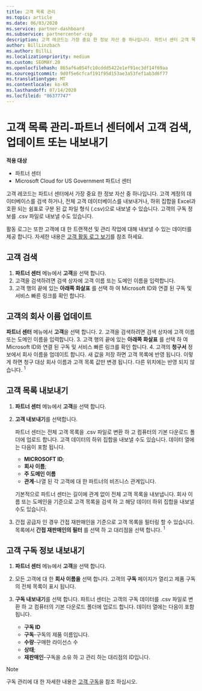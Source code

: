 ```yaml
---
title: 고객 목록 관리
ms.topic: article
ms.date: 06/03/2020
ms.service: partner-dashboard
ms.subservice: partnercenter-csp
description: 고객 레코드는 가장 중요 한 정보 자산 중 하나입니다. 파트너 센터 고객 목록에서 정보를 확인 하 고, 검색 하 고, 업데이트 & 내보내는 방법에 대해 알아봅니다.
author: BillLinzbach
ms.author: BillLi
ms.localizationpriority: medium
ms.custom: SEOMAY.20
ms.openlocfilehash: 865af6a054fc10cddd5422e1ef91ec3df14f69aa
ms.sourcegitcommit: 9d0f5e6cfcaf191f95d153ae3a53fef1ab3d6f77
ms.translationtype: MT
ms.contentlocale: ko-KR
ms.lasthandoff: 07/14/2020
ms.locfileid: "86377747"
---
```

# <a name="manage-your-customer-list---search-update-or-export-customers-in-partner-center"></a>고객 목록 관리-파트너 센터에서 고객 검색, 업데이트 또는 내보내기

**적용 대상**

- 파트너 센터
- Microsoft Cloud for US Government 파트너 센터

고객 레코드는 파트너 센터에서 가장 중요 한 정보 자산 중 하나입니다. 고객 계정의 데이터베이스를 검색 하거나, 전체 고객 데이터베이스를 내보내거나, 하위 집합을 Excel과 호환 되는 쉼표로 구분 된 값 파일 형식 (.csv)으로 내보낼 수 있습니다. 고객의 구독 정보를 .csv 파일로 내보낼 수도 있습니다.

활동 로그는 또한 고객에 대 한 트랜잭션 및 관리 작업에 대해 내보낼 수 있는 데이터를 제공 합니다. 자세한 내용은 [고객 활동 로그 보기](activity-logs.md)를 참조 하세요.

## <a name="search-for-a-customer"></a>고객 검색

1.  **파트너 센터** 메뉴에서 **고객**을 선택 합니다.
2.  고객을 검색하려면 검색 상자에 고객 이름 또는 도메인 이름을 입력합니다.
3.  고객 행의 끝에 있는 **아래쪽 화살표** 를 선택 하 여 Microsoft ID와 연결 된 구독 및 서비스 빠른 링크를 확인 합니다.

## <a name="update-a-customers-company-name"></a>고객의 회사 이름 업데이트

**파트너 센터** 메뉴에서 **고객**을 선택 합니다.
2.  고객을 검색하려면 검색 상자에 고객 이름 또는 도메인 이름을 입력합니다.
3.  고객 행의 끝에 있는 **아래쪽 화살표** 를 선택 하 여 Microsoft ID와 연결 된 구독 및 서비스 빠른 링크를 확인 합니다.
4.  고객의 **청구서** 정보에서 회사 이름을 업데이트 합니다. 새 값을 저장 하면 고객 목록에 반영 됩니다. 이렇게 하면 청구 대상 회사 이름과 고객 목록 값만 변경 됩니다. 다른 위치에는 반영 되지 않습니다.
<sup>1</sup>
## <a name="export-your-customer-list"></a>고객 목록 내보내기

1. **파트너 센터** 메뉴에서 **고객**을 선택 합니다.
2. **고객 내보내기**를 선택합니다.

   파트너 센터는 전체 고객 목록을 .csv 파일로 변환 하 고 컴퓨터의 기본 다운로드 폴더에 업로드 합니다. 고객 데이터의 하위 집합을 내보낼 수도 있습니다. 데이터 열에는 다음이 포함 됩니다.

   - **MICROSOFT ID**;
   - **회사 이름**;
   - **주 도메인 이름**
   - **관계**-나열 된 각 고객에 대 한 파트너의 비즈니스 관계입니다.

    기본적으로 파트너 센터는 길이에 관계 없이 전체 고객 목록을 내보냅니다. 회사 이름 또는 도메인을 기준으로 고객 목록을 검색 하 고 해당 데이터 하위 집합을 내보낼 수도 있습니다.

3. 간접 공급자 인 경우 간접 재판매인을 기준으로 고객 목록을 필터링 할 수 있습니다. 목록에서 **간접 재판매인의 필터** 를 선택 하 고 대리점을 선택 합니다.
<sup>1</sup>

## <a name="export-customer-subscription-information"></a>고객 구독 정보 내보내기

1. **파트너 센터** 메뉴에서 **고객**을 선택 합니다.

2. 모든 고객에 대 한 **회사 이름을** 선택 합니다. 고객의 **구독** 페이지가 열리고 제품 구독의 전체 목록이 표시 됩니다.

3. **구독 내보내기**를 선택 합니다. 파트너 센터는 고객의 구독 데이터를 .csv 파일로 변환 하 고 컴퓨터의 기본 다운로드 폴더에 업로드 합니다. 데이터 열에는 다음이 포함 됩니다.
   - **구독 ID**
   - **구독**-구독의 제품 이름입니다.
   - **수량**-구매한 라이선스 수
   - **상태**;
   - **재판매인**-구독을 소유 하 고 관리 하는 대리점의 ID입니다.

> [!NOTE]  
> 구독 관리에 대 한 자세한 내용은 [고객 구독](customer-subscriptions.md)을 참조 하십시오.
